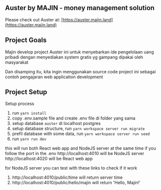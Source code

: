 ## Auster by MAJIN - money management solution

Please check out Auster at: [https://auster.majin.land](https://auster.majin.land)

## Project Goals
Majin develop project Auster ini untuk menyebarkan ide pengelolaan uang pribadi
dengan menyediakan system gratis yg gampang dipakai oleh masyarakat

Dan disamping itu, kita ingin menggunakan source code project ini
sebagai contoh pengajaran web application development

## Project Setup

Setup process
1. run `yarn install`
1. copy .env.sample file and create .env file di folder yang sama
1. setup database `auster` di localhost postgres
1. setup database structure, run `yarn workspace server run migrate`
1. prefil database with some data, run `yarn workspace server run seed`
1. run `yarn run dev`

this will run both React web app and NodeJS server at the same time
if you follow the port in the .env
http://localhost:4010 will be NodeJS server
http://localhost:4020 will be React web app

for NodeJS server you can test with these links to check if it work
1. http://localhost:4010/public/time will return server time
1. http://localhost:4010/public/hello/majin will return 'Hello, Majin!'
